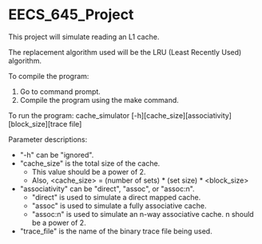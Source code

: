 # EECS_645_Project

This project will simulate reading an L1 cache.

The replacement algorithm used will be the LRU (Least Recently Used) algorithm.

To compile the program:
1. Go to command prompt.
2. Compile the program using the make command.

To run the program:
cache_simulator [-h][cache_size][associativity][block_size][trace file]

Parameter descriptions:
  - "-h" can be "ignored".
  - "cache_size" is the total size of the cache.
    - This value should be a power of 2.
    - Also, <cache_size> = (number of sets) * (set size) * <block_size>
  - "associativity" can be "direct", "assoc", or "assoc:n".
    - "direct" is used to simulate a direct mapped cache.
    - "assoc" is used to simulate a fully associative cache.
    - "assoc:n" is used to simulate an n-way associative cache. n should be a power of 2.
  - "trace_file" is the name of the binary trace file being used.
